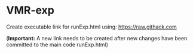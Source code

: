# VMR-exp

Create executable link for runExp.html using: https://raw.githack.com

(**Important:** A new link needs to be created after new changes have been committed to the main code runExp.html)
